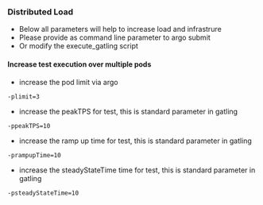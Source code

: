 ### Distributed Load 
- Below all parameters will help to increase load and infrastrure 
- Please provide as command line parameter to argo submit
- Or modify the execute_gatling script
#### Increase test execution over multiple pods 
- increase the pod limit via argo
```
-plimit=3
```
- increase the peakTPS for test, this is standard parameter in gatling 
```
-ppeakTPS=10
```
- increase the ramp up time for test, this is standard parameter in gatling 
```
-prampupTime=10
```
- increase the steadyStateTime time for test, this is standard parameter in gatling 
```
-psteadyStateTime=10
```
